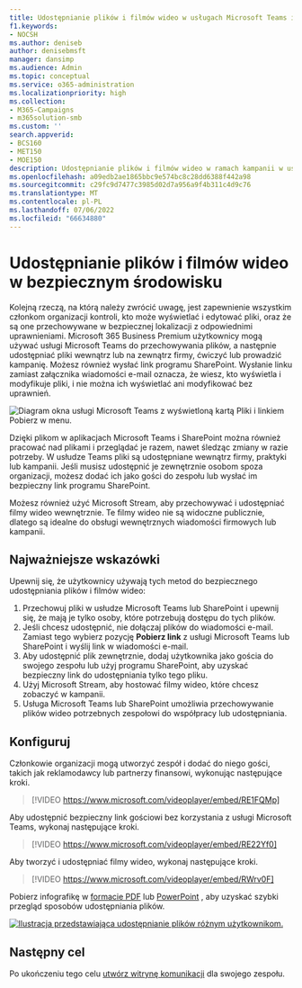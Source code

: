 ```yaml
---
title: Udostępnianie plików i filmów wideo w usługach Microsoft Teams i SharePoint
f1.keywords:
- NOCSH
ms.author: deniseb
author: denisebmsft
manager: dansimp
ms.audience: Admin
ms.topic: conceptual
ms.service: o365-administration
ms.localizationpriority: high
ms.collection:
- M365-Campaigns
- m365solution-smb
ms.custom: ''
search.appverid:
- BCS160
- MET150
- MOE150
description: Udostępnianie plików i filmów wideo w ramach kampanii w usługach Microsoft Teams i SharePoint. Usługa Microsoft 365 Business Premium obejmuje usługę Teams, która jest doskonałym sposobem bezpiecznego udostępniania plików i filmów wideo.
ms.openlocfilehash: a09edb2ae1865bbc9e574bc8c28dd6388f442a98
ms.sourcegitcommit: c29fc9d7477c3985d02d7a956a9f4b311c4d9c76
ms.translationtype: MT
ms.contentlocale: pl-PL
ms.lasthandoff: 07/06/2022
ms.locfileid: "66634880"
---
```

# <a name="share-files-and-videos-in-a-safe-environment"></a>Udostępnianie plików i filmów wideo w bezpiecznym środowisku

Kolejną rzeczą, na którą należy zwrócić uwagę, jest zapewnienie wszystkim członkom organizacji kontroli, kto może wyświetlać i edytować pliki, oraz że są one przechowywane w bezpiecznej lokalizacji z odpowiednimi uprawnieniami. Microsoft 365 Business Premium użytkownicy mogą używać usługi Microsoft Teams do przechowywania plików, a następnie udostępniać pliki wewnątrz lub na zewnątrz firmy, ćwiczyć lub prowadzić kampanię. Możesz również wysłać link programu SharePoint. Wysłanie linku zamiast załącznika wiadomości e-mail oznacza, że wiesz, kto wyświetla i modyfikuje pliki, i nie można ich wyświetlać ani modyfikować bez uprawnień.

![Diagram okna usługi Microsoft Teams z wyświetloną kartą Pliki i linkiem Pobierz w menu.](../media/m365-democracy-teams-sharefiles.png)

Dzięki plikom w aplikacjach Microsoft Teams i SharePoint można również pracować nad plikami i przeglądać je razem, nawet śledząc zmiany w razie potrzeby. W usłudze Teams pliki są udostępniane wewnątrz firmy, praktyki lub kampanii. Jeśli musisz udostępnić je zewnętrznie osobom spoza organizacji, możesz dodać ich jako gości do zespołu lub wysłać im bezpieczny link programu SharePoint.

Możesz również użyć Microsoft Stream, aby przechowywać i udostępniać filmy wideo wewnętrznie. Te filmy wideo nie są widoczne publicznie, dlatego są idealne do obsługi wewnętrznych wiadomości firmowych lub kampanii.

## <a name="best-practices"></a>Najważniejsze wskazówki

Upewnij się, że użytkownicy używają tych metod do bezpiecznego udostępniania plików i filmów wideo:

1. Przechowuj pliki w usłudze Microsoft Teams lub SharePoint i upewnij się, że mają je tylko osoby, które potrzebują dostępu do tych plików.
2. Jeśli chcesz udostępnić, nie dołączaj plików do wiadomości e-mail. Zamiast tego wybierz pozycję **Pobierz link** z usługi Microsoft Teams lub SharePoint i wyślij link w wiadomości e-mail.
3. Aby udostępnić plik zewnętrznie, dodaj użytkownika jako gościa do swojego zespołu lub użyj programu SharePoint, aby uzyskać bezpieczny link do udostępniania tylko tego pliku.
4. Użyj Microsoft Stream, aby hostować filmy wideo, które chcesz zobaczyć w kampanii.
5. Usługa Microsoft Teams lub SharePoint umożliwia przechowywanie plików wideo potrzebnych zespołowi do współpracy lub udostępniania.

## <a name="set-up"></a>Konfiguruj

Członkowie organizacji mogą utworzyć zespół i dodać do niego gości, takich jak reklamodawcy lub partnerzy finansowi, wykonując następujące kroki.

> [!VIDEO https://www.microsoft.com/videoplayer/embed/RE1FQMp]

Aby udostępnić bezpieczny link gościowi bez korzystania z usługi Microsoft Teams, wykonaj następujące kroki.

> [!VIDEO https://www.microsoft.com/videoplayer/embed/RE22Yf0]

Aby tworzyć i udostępniać filmy wideo, wykonaj następujące kroki.

> [!VIDEO https://www.microsoft.com/videoplayer/embed/RWrv0F]

Pobierz infografikę w [formacie PDF](https://go.microsoft.com/fwlink/?linkid=2079435) lub [PowerPoint](https://go.microsoft.com/fwlink/?linkid=2079438) , aby uzyskać szybki przegląd sposobów udostępniania plików.

[![Ilustracja przedstawiająca udostępnianie plików różnym użytkownikom.](../media/ShareYourfiles-thumb-358x201.png)](https://go.microsoft.com/fwlink/?linkid=2079435)

## <a name="next-objective"></a>Następny cel

Po ukończeniu tego celu [utwórz witrynę komunikacji](create-communications-site.md) dla swojego zespołu.

